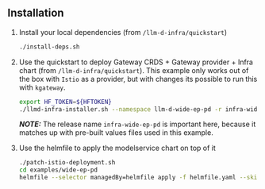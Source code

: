 ## Installation

1. Install your local dependencies (from `/llm-d-infra/quickstart`)

   ```bash
   ./install-deps.sh
   ```

1. Use the quickstart to deploy Gateway CRDS + Gateway provider + Infra chart (from `/llm-d-infra/quickstart`). This example only works out of the box with `Istio` as a provider, but with changes its possible to run this with `kgateway`.

   ```bash
   export HF_TOKEN=${HFTOKEN}
   ./llmd-infra-installer.sh --namespace llm-d-wide-ep-pd -r infra-wide-ep-pd -f examples/wide-ep-pd/infra-wide-ep-pd/values.yaml --disable-metrics-collection
   ```

   **_NOTE:_** The release name `infra-wide-ep-pd` is important here, because it matches up with pre-built values files used in this example.

1. Use the helmfile to apply the modelservice chart on top of it

   ```bash
   ./patch-istio-deployment.sh
   cd examples/wide-ep-pd
   helmfile --selector managedBy=helmfile apply -f helmfile.yaml --skip-diff-on-install
   ```
